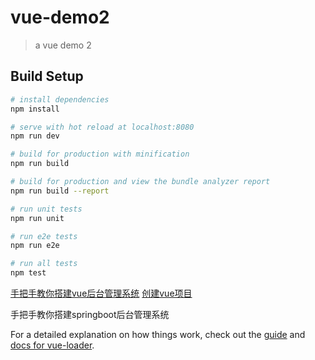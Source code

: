 # vue-demo2

> a vue demo 2

## Build Setup

``` bash
# install dependencies
npm install

# serve with hot reload at localhost:8080
npm run dev

# build for production with minification
npm run build

# build for production and view the bundle analyzer report
npm run build --report

# run unit tests
npm run unit

# run e2e tests
npm run e2e

# run all tests
npm test
```

[手把手教你搭建vue后台管理系统](https://github.com/stylesmile/vue-admin-study.git)
[创建vue项目](https://github.com/stylesmile/vue-admin-study/blob/master/document/1.%E5%88%9B%E5%BB%BAvue%E9%A1%B9%E7%9B%AE.md)

手把手教你搭建springboot后台管理系统


For a detailed explanation on how things work, check out the [guide](http://vuejs-templates.github.io/webpack/) and [docs for vue-loader](http://vuejs.github.io/vue-loader).
